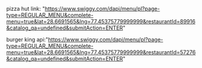 pizza hut link: "https://www.swiggy.com/dapi/menu/pl?page-type=REGULAR_MENU&complete-menu=true&lat=28.6691565&lng=77.45375779999999&restaurantId=89916&catalog_qa=undefined&submitAction=ENTER"

burger king api:"https://www.swiggy.com/dapi/menu/pl?page-type=REGULAR_MENU&complete-menu=true&lat=28.6691565&lng=77.45375779999999&restaurantId=57276&catalog_qa=undefined&submitAction=ENTER"